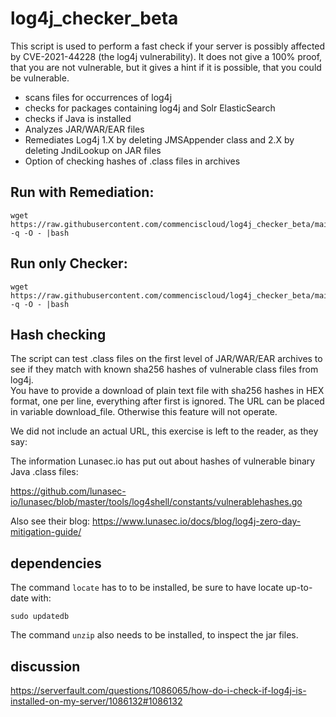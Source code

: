 # log4j_checker_beta

This script is used to perform a fast check if your server is possibly affected by CVE-2021-44228 (the log4j vulnerability).
It does not give a 100% proof, that you are not vulnerable, but it gives a hint if it is possible, that you could be vulnerable.

- scans files for occurrences of log4j
- checks for packages containing log4j and Solr ElasticSearch
- checks if Java is installed
- Analyzes JAR/WAR/EAR files
- Remediates Log4j 1.X by deleting JMSAppender class and 2.X by deleting JndiLookup on JAR files
- Option of checking hashes of .class files in archives

## Run with Remediation:

    wget https://raw.githubusercontent.com/commenciscloud/log4j_checker_beta/main/log4j_checker_beta.sh -q -O - |bash

## Run only Checker:

    wget https://raw.githubusercontent.com/commenciscloud/log4j_checker_beta/main/log4j_checker.sh -q -O - |bash


## Hash checking

The script can test .class files on the first level of JAR/WAR/EAR archives to see if they match with known sha256 hashes of vulnerable class files from log4j.  
You have to provide a download of plain text file with sha256 hashes in HEX format, one per line, everything after first <space> is ignored.
The URL can be placed in variable download_file. Otherwise this feature will not operate.
    
We did not include an actual URL, this exercise is left to the reader, as they say: 

The information Lunasec.io has put out about hashes of vulnerable binary Java .class files:

https://github.com/lunasec-io/lunasec/blob/master/tools/log4shell/constants/vulnerablehashes.go

Also see their blog: https://www.lunasec.io/docs/blog/log4j-zero-day-mitigation-guide/

## dependencies

The command `locate` has to to be installed, be sure to have locate up-to-date with:

    sudo updatedb
    
The command `unzip` also needs to be installed, to inspect the jar files.

## discussion

https://serverfault.com/questions/1086065/how-do-i-check-if-log4j-is-installed-on-my-server/1086132#1086132
